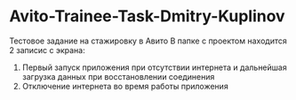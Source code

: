 # Avito-Trainee-Task-Dmitry-Kuplinov
Тестовое задание на стажировку в Авито
В папке с проектом находится 2 записис с экрана:
1) Первый запуск приложения при отсутствии интернета и дальнейшая загрузка данных при восстановлении соединения
2) Отключение интернета во время работы приложения
